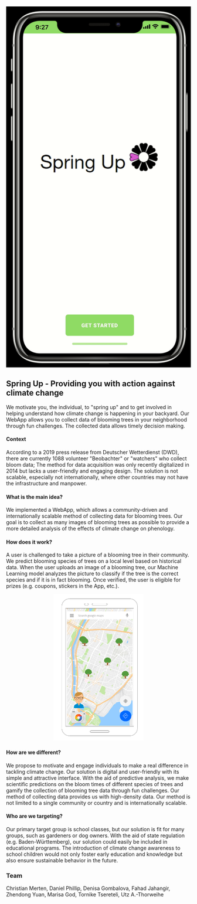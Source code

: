 <p align="center">
  <img src="https://github.com/ClimathonHeidelberg/bloomMap2K19/blob/master/design/Mockup.gif">
</p>

## Spring Up - Providing you with action against climate change

We motivate you, the individual, to "spring up" and to get involved in helping understand how climate change is happening in your backyard. Our WebApp allows you to collect data of blooming trees in your neighborhood through fun challenges. The collected data allows timely decision making.

#### Context

According to a 2019 press release from Deutscher Wetterdienst (DWD), there are currently 1088 volunteer "Beobachter" or "watchers" who collect bloom data; The method for data acquisition was only recently digitalized in 2014 but lacks a user-friendly and engaging design. The solution is not scalable, especially not internationally, where other countries may not have the infrastructure and manpower.

#### What is the main idea?

We implemented a WebApp, which allows a community-driven and internationally scalable method of collecting data for blooming trees. Our goal is to collect as many images of blooming trees as possible to provide a more detailed analysis of the effects of climate change on phenology. 

#### How does it work?

A user is challenged to take a picture of a blooming tree in their community. We predict blooming species of trees on a local level based on historical data. When the user uploads an image of a blooming tree, our Machine Learning model analyzes the picture to classify if the tree is the correct species and if it is in fact blooming. Once verified, the user is eligible for prizes (e.g. coupons, stickers in the App, etc.).

<p align="center">
  <img src="https://github.com/ClimathonHeidelberg/bloomMap2K19/blob/master/design/app.png" height="400">
</p>

#### How are we different?

We propose to motivate and engage individuals to make a real difference in tackling climate change. Our solution is digital and user-friendly with its simple and attractive interface. With the aid of predictive analysis, we make scientific predictions on the bloom times of different species of trees and gamify the collection of blooming tree data through fun challenges. Our method of collecting data provides us with high-density data. Our method is not limited to a single community or country and is internationally scalable.

#### Who are we targeting?

Our primary target group is school classes, but our solution is fit for many groups, such as gardeners or dog owners. With the aid of state regulation (e.g. Baden-Württemberg), our solution could easily be included in educational programs. The introduction of climate change awareness to school children would not only foster early education and knowledge but also ensure sustainable behavior in the future. 


### Team 

Christian Merten, Daniel Phillip, Denisa Gombalova, Fahad Jahangir, Zhendong Yuan, Marisa God, Tornike Tsereteli, Utz A.-Thorweihe

